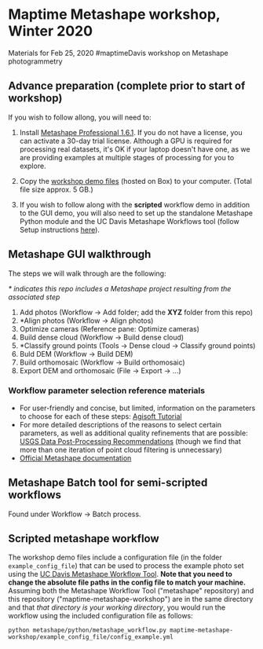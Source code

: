 # Maptime Metashape workshop, Winter 2020
Materials for Feb 25, 2020 #maptimeDavis workshop on Metashape photogrammetry

## Advance preparation (complete prior to start of workshop)

If you wish to follow allong, you will need to:

1. Install [Metashape Professional 1.6.1](https://www.agisoft.com/downloads/installer/). If you do not have a license, you can activate a 30-day trial license. Although a GPU is required for processing real datasets, it's OK if your laptop doesn't have one, as we are providing examples at multiple stages of processing for you to explore.

2. Copy the [workshop demo files](https://ucdavis.box.com/s/vbcur8ct28bgkmp66h61ozj473pa4k71) (hosted on Box) to your computer. (Total file size approx. 5 GB.)

3. If you wish to follow along with the **scripted** workflow demo in addition to the GUI demo, you will also need to set up the standalone Metashape Python module and the UC Davis Metashape Workflows tool (follow Setup instructions [here](https://github.com/ucdavis/metashape)).

## Metashape GUI walkthrough

The steps we will walk through are the following:

*\* indicates this repo includes a Metashape project resulting from the associated step*

1. Add photos (Workflow -> Add folder; add the **XYZ** folder from this repo)
2. \*Align photos (Workflow -> Align photos)
3. Optimize cameras (Reference pane: Optimize cameras)
4. Build dense cloud (Workflow -> Build dense cloud)
5. \*Classify ground points (Tools -> Dense cloud -> Classify ground points)
6. Buld DEM (Workflow -> Build DEM)
7. Build orthomosaic (Workflow -> Build orthomosaic)
8. Export DEM and orthomosaic (File -> Export -> ...)

### Workflow parameter selection reference materials ###
- For user-friendly and concise, but limited, information on the parameters to choose for each of these steps: [Agisoft Tutorial](https://www.agisoft.com/pdf/PS_1.3%20-Tutorial%20(BL)%20-%20Orthophoto,%20DEM%20(without%20GCPs).pdf)
- For more detailed descriptions of the reasons to select certain parameters, as well as additional quality refinements that are possible: [USGS Data Post-Processing Recommendations](https://uas.usgs.gov/nupo/pdf/PhotoScanProcessingDSLRMar2017.pdf) (though we find that more than one iteration of point cloud filtering is unnecessary)
- [Official Metashape documentation](https://www.agisoft.com/downloads/user-manuals/)

## Metashape Batch tool for semi-scripted workflows

Found under Workflow -> Batch process.

## Scripted metashape workflow

The workshop demo files include a configuration file (in the folder `example_config_file`) that can be used to process the example photo set using the [UC Davis Metashape Workflow Tool](https://github.com/ucdavis/metashape). **Note that you need to change the absolute file paths in the config file to match your machine.** Assuming both the Metashape Workflow Tool ("metashape" repository) and this repository ("maptime-metashape-workshop") are in the same directory and that *that directory is your working directory*, you would run the workflow using the included configuration file as follows:

`python metashape/python/metashape_workflow.py maptime-metashape-workshop/example_config_file/config_example.yml`
